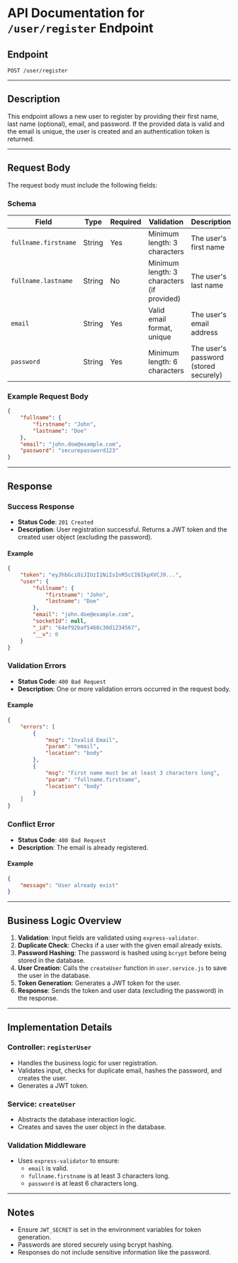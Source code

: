 # API Documentation for `/user/register` Endpoint

## **Endpoint**
`POST /user/register`

---

## **Description**
This endpoint allows a new user to register by providing their first name, last name (optional), email, and password. If the provided data is valid and the email is unique, the user is created and an authentication token is returned.

---

## **Request Body**
The request body must include the following fields:

### **Schema**

| Field                | Type   | Required | Validation                                   | Description                              |
|----------------------|--------|----------|---------------------------------------------|------------------------------------------|
| `fullname.firstname` | String | Yes      | Minimum length: 3 characters               | The user's first name                    |
| `fullname.lastname`  | String | No       | Minimum length: 3 characters (if provided) | The user's last name                     |
| `email`              | String | Yes      | Valid email format, unique                 | The user's email address                 |
| `password`           | String | Yes      | Minimum length: 6 characters               | The user's password (stored securely)    |

### **Example Request Body**
```json
{
    "fullname": {
        "firstname": "John",
        "lastname": "Doe"
    },
    "email": "john.doe@example.com",
    "password": "securepassword123"
}
```

---

## **Response**
### **Success Response**
- **Status Code**: `201 Created`
- **Description**: User registration successful. Returns a JWT token and the created user object (excluding the password).

#### **Example**
```json
{
    "token": "eyJhbGciOiJIUzI1NiIsInR5cCI6IkpXVCJ9...",
    "user": {
        "fullname": {
            "firstname": "John",
            "lastname": "Doe"
        },
        "email": "john.doe@example.com",
        "socketId": null,
        "_id": "64ef92baf5468c30d1234567",
        "__v": 0
    }
}
```

### **Validation Errors**
- **Status Code**: `400 Bad Request`
- **Description**: One or more validation errors occurred in the request body.

#### **Example**
```json
{
    "errors": [
        {
            "msg": "Invalid Email",
            "param": "email",
            "location": "body"
        },
        {
            "msg": "First name must be at least 3 characters long",
            "param": "fullname.firstname",
            "location": "body"
        }
    ]
}
```

### **Conflict Error**
- **Status Code**: `400 Bad Request`
- **Description**: The email is already registered.

#### **Example**
```json
{
    "message": "User already exist"
}
```

---

## **Business Logic Overview**
1. **Validation**: Input fields are validated using `express-validator`.
2. **Duplicate Check**: Checks if a user with the given email already exists.
3. **Password Hashing**: The password is hashed using `bcrypt` before being stored in the database.
4. **User Creation**: Calls the `createUser` function in `user.service.js` to save the user in the database.
5. **Token Generation**: Generates a JWT token for the user.
6. **Response**: Sends the token and user data (excluding the password) in the response.

---

## **Implementation Details**
### **Controller: `registerUser`**
- Handles the business logic for user registration.
- Validates input, checks for duplicate email, hashes the password, and creates the user.
- Generates a JWT token.

### **Service: `createUser`**
- Abstracts the database interaction logic.
- Creates and saves the user object in the database.

### **Validation Middleware**
- Uses `express-validator` to ensure:
  - `email` is valid.
  - `fullname.firstname` is at least 3 characters long.
  - `password` is at least 6 characters long.

---

## **Notes**
- Ensure `JWT_SECRET` is set in the environment variables for token generation.
- Passwords are stored securely using bcrypt hashing.
- Responses do not include sensitive information like the password.
